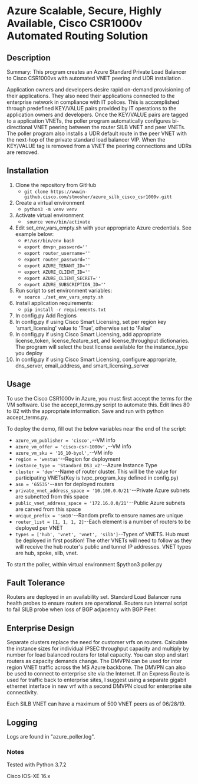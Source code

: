 # Azure Scalable, Secure, Highly Available, Cisco CSR1000v Automated Routing Solution
## Description
Summary: This program creates an Azure Standard Private Load Balancer to Cisco CSR1000vs with automated VNET peering and
 UDR installation .

Application owners and developers desire rapid on-demand provisioning of their applications. They also need their 
applications connected to the enterprise network in compliance with IT polices. This is accomplished through predefined
 KEY/VALUE pairs provided by IT operations to the application owners and developers. Once the KEY/VALUE pairs are tagged 
 to a application VNETs, the poller program automatically configures bi-directional VNET peering between the router SILB
 VNET and peer VNETs. The poller program also installs a UDR default route in the peer VNET with the next-hop of the
 private standard load balancer VIP. When the KEY/VALUE tag is removed from a VNET the peering connections and UDRs
 are removed.

## Installation
1. Clone the repository from GitHub
    - ````````git clone https://wwwin-github.cisco.com/stmosher/azure_silb_cisco_csr1000v.gitt````````
2. Create a virtual environment
    - `````` python3 -m venv venv ``````
3. Activate virtual environment
    - ```````` source venv/bin/activate```````` 
4. Edit set_env_vars_empty.sh with your appropriate Azure credentials. See example below:
    - ````````#!/usr/bin/env bash ````````
    - ````````export dmvpn_password='' ````````
    - ````````export router_username='' ````````
    - ````````export router_password='' ````````
    - ````````export AZURE_TENANT_ID='' ````````
    - ````````export AZURE_CLIENT_ID='' ````````
    - ````````export AZURE_CLIENT_SECRET='' ````````
    - ````````export AZURE_SUBSCRIPTION_ID='' ````````
5. Run script to set environment variables:
    - ````````source ./set_env_vars_empty.sh````````
6. Install application requirements:
    - ````````pip install -r requirements.txt````````
7. In config.py Add Regions
8. In config.py if using Cisco Smart Licensing, set per region key 'smart_licensing' value to 'True', otherwise set to 
'False'
9. In config.py if using Cisco Smart Licensing, add appropriate license_token, license_feature_set, and 
license_throughput dictionaries. The program will select the best license available for the instance_type you deploy
10. In config.py if using Cisco Smart Licensing, configure appropriate, dns_server, email_address, 
and smart_licensing_server

## Usage
To use the Cisco CSR1000v in Azure, you must first accept the terms for the VM software. Use the accept_terms.py script 
to automate this. Edit lines 80 to 82 with the appropriate information. Save and run with python accept_terms.py.

To deploy the demo, fill out the below variables near the end of the script:
- ````````azure_vm_publisher = 'cisco',````````--VM info
- ````````azure_vm_offer = 'cisco-csr-1000v',````````--VM info
- ````````azure_vm_sku = '16_10-byol',````````--VM info
- ````````region = 'westus'````````--Region for deployment
- ````````instance_type = 'Standard_DS3_v2'````````--Azure Instance Type
- ````````cluster = 'dev'````````--Name of router cluster. This will be the value for participating VNETs(Key is tvpc_program_key defined in config.py)
- ````````asn = '65535'````````--asn for deployed routers
- ````````private_vnet_address_space = '10.100.0.0/21'````````--Private Azure subnets are subnetted from this space
- ````````public_vnet_address_space = '172.16.0.0/21'````````--Public Azure subnets are carved from this space
- ````````unique_prefix = 'sm10'````````--Random prefix to ensure names are unique
- ````````router_list = [1, 1, 1, 2]````````--Each element is a number of routers to be deployed per VNET
- ````````types = ['hub', 'vnet', 'vnet', 'silb']````````--Types of VNETS. Hub must be deployed in first position! The other VNETs will need to follow as they will receive the hub router's public and tunnel IP addresses. VNET types are hub, spoke, silb, vnet.

To start the poller, within virtual environment $python3 poller.py

## Fault Tolerance
Routers are deployed in an availability set.
Standard Load Balancer runs health probes to ensure routers are operational.
Routers run internal script to fail SILB probe when loss of BGP adjacency with BGP Peer.

## Enterprise Design
Separate clusters replace the need for customer vrfs on routers. Calculate the instance sizes for individual IPSEC throughput capacity and multiply
by number for load balanced routers for total capacity. You can stop and start routers as capacity demands change.
The DMVPN can be used for inter region VNET traffic across the MS Azure backbone. The DMVPN can also be used to connect to 
enterprise site via the Internet. If an Express Route is used for traffic back to enterprise sites, I suggest using a separate
gigabit ethernet interface in new vrf with a second DMVPN cloud for enterprise site connectivity.

Each SILB VNET can have a maximum of 500 VNET peers as of 06/28/19.

## Logging
Logs are found in "azure_poller.log".

### Notes
Tested with Python 3.7.2

Cisco IOS-XE 16.x

